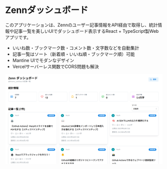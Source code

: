 # Zennダッシュボード

このアプリケーションは、Zennのユーザー記事情報をAPI経由で取得し、統計情報や記事一覧を美しいUIでダッシュボード表示するReact + TypeScript製Webアプリです。

- いいね数・ブックマーク数・コメント数・文字数などを自動集計
- 記事一覧はソート（新着順・いいね順・ブックマーク順）可能
- Mantine UIでモダンなデザイン
- Vercelサーバーレス関数でCORS問題も解決

![デプロイ画面サンプル](src/assets/image.png)
